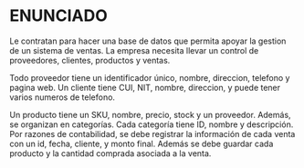 # ENUNCIADO
Le contratan para hacer una base de datos que permita apoyar la gestion de un sistema de ventas. La empresa necesita llevar un control de proveedores, clientes, productos y ventas. 

Todo proveedor tiene un identificador único, nombre, direccion, telefono y pagina web. Un cliente tiene CUI, NIT, nombre, direccion, y puede tener varios numeros de telefono.

Un producto  tiene un SKU, nombre, precio, stock y un proveedor. Además, se organizan en categorías. Cada categoría tiene ID, nombre y descripción. Por razones de contabilidad, se debe registrar la información de cada venta con un id, fecha, cliente, y monto final. Además se debe guardar cada producto y la cantidad comprada asociada a la venta. 